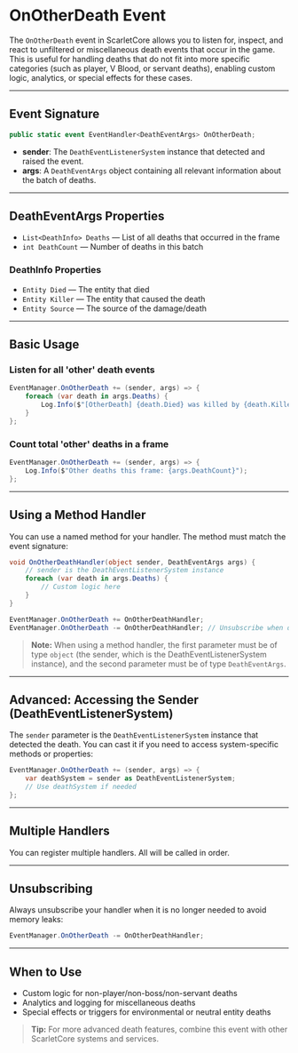 # OnOtherDeath Event

The `OnOtherDeath` event in ScarletCore allows you to listen for, inspect, and react to unfiltered or miscellaneous death events that occur in the game. This is useful for handling deaths that do not fit into more specific categories (such as player, V Blood, or servant deaths), enabling custom logic, analytics, or special effects for these cases.

---

## Event Signature

```csharp
public static event EventHandler<DeathEventArgs> OnOtherDeath;
```

- **sender**: The `DeathEventListenerSystem` instance that detected and raised the event.
- **args**: A `DeathEventArgs` object containing all relevant information about the batch of deaths.

---

## DeathEventArgs Properties

- `List<DeathInfo> Deaths` — List of all deaths that occurred in the frame
- `int DeathCount` — Number of deaths in this batch

### DeathInfo Properties
- `Entity Died` — The entity that died
- `Entity Killer` — The entity that caused the death
- `Entity Source` — The source of the damage/death

---

## Basic Usage

### Listen for all 'other' death events
```csharp
EventManager.OnOtherDeath += (sender, args) => {
    foreach (var death in args.Deaths) {
        Log.Info($"[OtherDeath] {death.Died} was killed by {death.Killer} (source: {death.Source})");
    }
};
```

### Count total 'other' deaths in a frame
```csharp
EventManager.OnOtherDeath += (sender, args) => {
    Log.Info($"Other deaths this frame: {args.DeathCount}");
};
```

---

## Using a Method Handler

You can use a named method for your handler. The method must match the event signature:

```csharp
void OnOtherDeathHandler(object sender, DeathEventArgs args) {
    // sender is the DeathEventListenerSystem instance
    foreach (var death in args.Deaths) {
        // Custom logic here
    }
}

EventManager.OnOtherDeath += OnOtherDeathHandler;
EventManager.OnOtherDeath -= OnOtherDeathHandler; // Unsubscribe when done
```

> **Note:** When using a method handler, the first parameter must be of type `object` (the sender, which is the DeathEventListenerSystem instance), and the second parameter must be of type `DeathEventArgs`.

---

## Advanced: Accessing the Sender (DeathEventListenerSystem)

The `sender` parameter is the `DeathEventListenerSystem` instance that detected the death. You can cast it if you need to access system-specific methods or properties:

```csharp
EventManager.OnOtherDeath += (sender, args) => {
    var deathSystem = sender as DeathEventListenerSystem;
    // Use deathSystem if needed
};
```

---

## Multiple Handlers

You can register multiple handlers. All will be called in order.

---

## Unsubscribing

Always unsubscribe your handler when it is no longer needed to avoid memory leaks:

```csharp
EventManager.OnOtherDeath -= OnOtherDeathHandler;
```

---

## When to Use

- Custom logic for non-player/non-boss/non-servant deaths
- Analytics and logging for miscellaneous deaths
- Special effects or triggers for environmental or neutral entity deaths

> **Tip:** For more advanced death features, combine this event with other ScarletCore systems and services.

